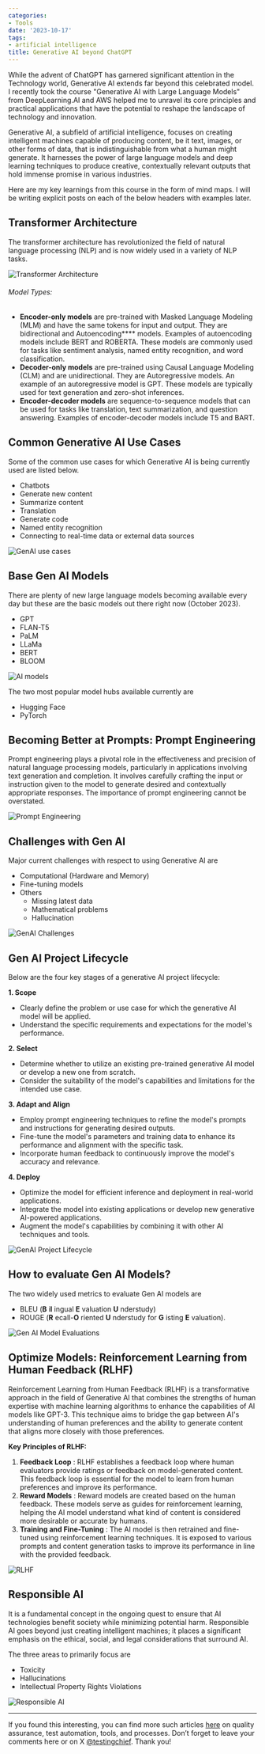 ```yaml
---
categories:
- Tools
date: '2023-10-17'
tags:
- artificial intelligence
title: Generative AI beyond ChatGPT
---
```


While the advent of ChatGPT has garnered significant attention in the
Technology world, Generative AI extends far beyond this celebrated model. I
recently took the course "Generative AI with Large Language Models" from
DeepLearning.AI and AWS helped me to unravel its core principles and practical
applications that have the potential to reshape the landscape of technology
and innovation.

Generative AI, a subfield of artificial intelligence, focuses on creating
intelligent machines capable of producing content, be it text, images, or
other forms of data, that is indistinguishable from what a human might
generate. It harnesses the power of large language models and deep learning
techniques to produce creative, contextually relevant outputs that hold
immense promise in various industries.

Here are my key learnings from this course in the form of mind maps. I will be
writing explicit posts on each of the below headers with examples later.

## Transformer Architecture

The transformer architecture has revolutionized the field of natural language
processing (NLP) and is now widely used in a variety of NLP tasks.

![Transformer Architecture](/assets/img/posts/transformer_architecture.png)

###### Model Types:

  * **Encoder-only models** are pre-trained with Masked Language Modeling (MLM) and have the same tokens for input and output. They are bidirectional and Autoencoding**** models. Examples of autoencoding models include BERT and ROBERTA. These models are commonly used for tasks like sentiment analysis, named entity recognition, and word classification.
  * **Decoder-only models** are pre-trained using Causal Language Modeling (CLM) and are unidirectional. They are Autoregressive models. An example of an autoregressive model is GPT. These models are typically used for text generation and zero-shot inferences.
  * **Encoder-decoder models** are sequence-to-sequence models that can be used for tasks like translation, text summarization, and question answering. Examples of encoder-decoder models include T5 and BART.

## Common Generative AI Use Cases

Some of the common use cases for which Generative AI is being currently used
are listed below.

  * Chatbots
  * Generate new content
  * Summarize content
  * Translation
  * Generate code
  * Named entity recognition
  * Connecting to real-time data or external data sources

![GenAI use cases](/assets/img/posts/genai-usecases.png)

## Base Gen AI Models

There are plenty of new large language models becoming available every day but
these are the basic models out there right now (October 2023).

  * GPT
  * FLAN-T5
  * PaLM
  * LLaMa
  * BERT
  * BLOOM

![AI models](/assets/img/posts/genai-models.png)

The two most popular model hubs available currently are

  * Hugging Face
  * PyTorch

## Becoming Better at Prompts: Prompt Engineering

Prompt engineering plays a pivotal role in the effectiveness and precision of
natural language processing models, particularly in applications involving
text generation and completion. It involves carefully crafting the input or
instruction given to the model to generate desired and contextually
appropriate responses. The importance of prompt engineering cannot be
overstated.

![Prompt Engineering](/assets/img/posts/genai-promptengg-1024x585.png)

## Challenges with Gen AI

Major current challenges with respect to using Generative AI are

  * Computational (Hardware and Memory)
  * Fine-tuning models
  * Others
    * Missing latest data
    * Mathematical problems
    * Hallucination

![GenAI Challenges](/assets/img/posts/genai-challenges-1024x377.png)

## Gen AI Project Lifecycle

Below are the four key stages of a generative AI project lifecycle:

**1\. Scope**

  * Clearly define the problem or use case for which the generative AI model will be applied.
  * Understand the specific requirements and expectations for the model's performance.

**2\. Select**

  * Determine whether to utilize an existing pre-trained generative AI model or develop a new one from scratch.
  * Consider the suitability of the model's capabilities and limitations for the intended use case.

**3\. Adapt and Align**

  * Employ prompt engineering techniques to refine the model's prompts and instructions for generating desired outputs.
  * Fine-tune the model's parameters and training data to enhance its performance and alignment with the specific task.
  * Incorporate human feedback to continuously improve the model's accuracy and relevance.

**4\. Deploy**

  * Optimize the model for efficient inference and deployment in real-world applications.
  * Integrate the model into existing applications or develop new generative AI-powered applications.
  * Augment the model's capabilities by combining it with other AI techniques and tools.

![GenAI Project Lifecycle](/assets/img/posts/genai-lifecyclev2.png)

## How to evaluate Gen AI Models?

The two widely used metrics to evaluate Gen AI models are

  * BLEU (**B** i**l** ingual **E** valuation **U** nderstudy) 
  * ROUGE (**R** ecall-**O** riented **U** nderstudy for **G** isting **E** valuation).

![Gen AI Model Evaluations](/assets/img/posts/genai-evaluations.png)

## Optimize Models: Reinforcement Learning from Human Feedback (RLHF)

Reinforcement Learning from Human Feedback (RLHF) is a transformative approach
in the field of Generative AI that combines the strengths of human expertise
with machine learning algorithms to enhance the capabilities of AI models like
GPT-3. This technique aims to bridge the gap between AI's understanding of
human preferences and the ability to generate content that aligns more closely
with those preferences.

**Key Principles of RLHF:**

  1. **Feedback Loop** : RLHF establishes a feedback loop where human evaluators provide ratings or feedback on model-generated content. This feedback loop is essential for the model to learn from human preferences and improve its performance.
  2. **Reward Models** : Reward models are created based on the human feedback. These models serve as guides for reinforcement learning, helping the AI model understand what kind of content is considered more desirable or accurate by humans.
  3. **Training and Fine-Tuning** : The AI model is then retrained and fine-tuned using reinforcement learning techniques. It is exposed to various prompts and content generation tasks to improve its performance in line with the provided feedback.

![RLHF](/assets/img/posts/genai-rlhf.png)

## Responsible AI

It is a fundamental concept in the ongoing quest to ensure that AI
technologies benefit society while minimizing potential harm. Responsible AI
goes beyond just creating intelligent machines; it places a significant
emphasis on the ethical, social, and legal considerations that surround AI.

The three areas to primarily focus are

  * Toxicity
  * Hallucinations
  * Intellectual Property Rights Violations

![Responsible AI](/assets/img/posts/genai-responsibleai.png)

* * *

If you found this interesting, you can find more such articles
[here](https://skthetester.github.io/) on quality assurance, test automation,
tools, and processes. Don’t forget to leave your comments here or on X
[@testingchief](https://x.com/testingchief). Thank you!